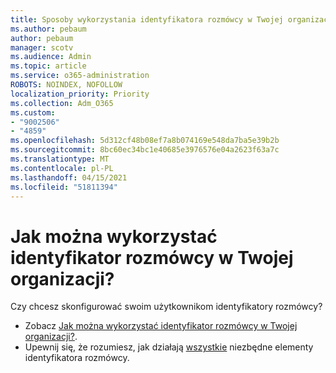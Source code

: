 ```yaml
---
title: Sposoby wykorzystania identyfikatora rozmówcy w Twojej organizacji
ms.author: pebaum
author: pebaum
manager: scotv
ms.audience: Admin
ms.topic: article
ms.service: o365-administration
ROBOTS: NOINDEX, NOFOLLOW
localization_priority: Priority
ms.collection: Adm_O365
ms.custom:
- "9002506"
- "4859"
ms.openlocfilehash: 5d312cf48b08ef7a8b074169e548da7ba5e39b2b
ms.sourcegitcommit: 8bc60ec34bc1e40685e3976576e04a2623f63a7c
ms.translationtype: MT
ms.contentlocale: pl-PL
ms.lasthandoff: 04/15/2021
ms.locfileid: "51811394"
---
```

# <a name="how-can-caller-id-be-used-in-your-organization"></a>Jak można wykorzystać identyfikator rozmówcy w Twojej organizacji?

Czy chcesz skonfigurować swoim użytkownikom identyfikatory rozmówcy?

- Zobacz [Jak można wykorzystać identyfikator rozmówcy w Twojej organizacji?](https://docs.microsoft.com/microsoftteams/how-can-caller-id-be-used-in-your-organization).
- Upewnij się, że rozumiesz, jak działają [wszystkie](https://docs.microsoft.com/microsoftteams/more-about-calling-line-id-and-calling-party-name) niezbędne elementy identyfikatora rozmówcy.
